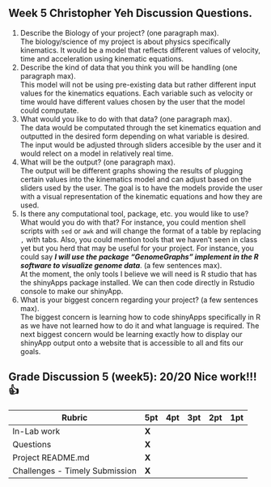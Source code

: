 ## Week 5 Christopher Yeh Discussion Questions.

1. Describe the Biology of your project? (one paragraph max).  
The biology/science of my project is about physics specifically kinematics. It would be a model that reflects different values of velocity, time and acceleration using kinematic equations. <br>
2. Describe the kind of data that you think you will be handling (one paragraph max).  
This model will not be using pre-existing data but rather different input values for the kinematics equations. Each variable such as velocity or time would have different values chosen by the user that the model could computate. <br>
3. What would you like to do with that data? (one paragraph max).  
The data would be computated through the set kinematics equation and outputted in the desired form depending on what variable is desired. The input would be adjusted through sliders accesible by the user and it would relect on a model in relatively real time. <br> 
4. What will be the output? (one paragraph max).  
The output will be different graphs showing the results of plugging certain values into the kinematics model and can adjust based on the sliders used by the user. The goal is to have the models provide the user with a visual representation of the kinematic equations and how they are used. <br>
5. Is there any computational tool, package, etc. you would like to use? What would you do with that? For instance, you could mention shell scripts with `sed` or `awk` and will change the format of a table by replacing `,` with tabs. 
Also, you could mention tools that we haven’t seen in class yet but you herd that may be useful for your project. 
For instance, you could say 
***I will use the package “GenomeGraphs” implement in the R software to visualize genome data***. (a few sentences max).  
At the moment, the only tools I believe we will need is R studio that has the shinyApps package installed. We can then code directly in Rstudio console to make our shinyApp. <br>
6. What is your biggest concern regarding your project? (a few sentences max). <br> 
The biggest concern is learning how to code shinyApps specifically in R as we have not learned how to do it and what language is required. The next biggest concern would be learning exactly how to display our shinyApp output onto a website that is accessible to all and fits our goals. <br>

## Grade Discussion 5 (week5): 20/20 Nice work!!! :thumbsup:

| **Rubric** | **5pt** | **4pt** | **3pt** | **2pt** | **1pt** |
| --- | ---| --- | --- | --- | --- |
| In-Lab work | **X** | | | |
| Questions | **X** | | | |
| Project README.md | **X** | | | |
| Challenges - Timely Submission | **X** | | | |

